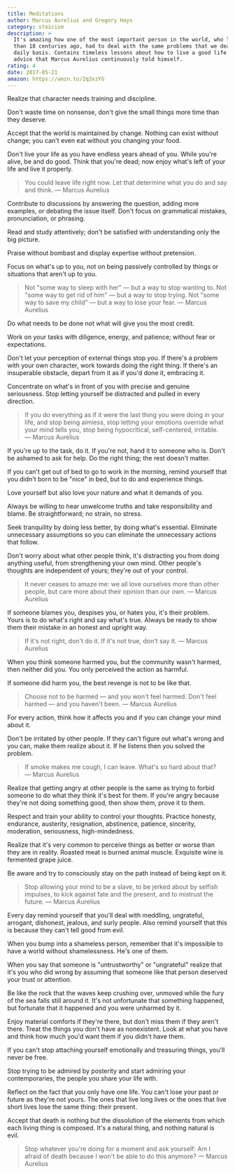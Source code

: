 ```yaml
---
title: Meditations
author: Marcus Aurelius and Gregory Hays
category: stoicism
description: >
  It's amazing how one of the most important person in the world, who lived more
  than 18 centuries ago, had to deal with the same problems that we deal on a
  daily basis. Contains timeless lessons about how to live a good life with the
  advice that Marcus Aurelius continuously told himself.
rating: 4
date: 2017-05-21
amazon: https://amzn.to/2q3xzYG
---
```


Realize that character needs training and discipline.

Don't waste time on nonsense, don't give the small things more time than they
deserve.

Accept that the world is maintained by change. Nothing can exist without change;
you can't even eat without you changing your food.

Don't live your life as you have endless years ahead of you. While you're alive,
be and do good. Think that you're dead; now enjoy what's left of your life and
live it properly.

> You could leave life right now. Let that determine what you do and say and
> think. — Marcus Aurelius

Contribute to discussions by answering the question, adding more examples, or
debating the issue itself. Don't focus on grammatical mistakes, pronunciation,
or phrasing.

Read and study attentively; don't be satisfied with understanding only the big
picture.

Praise without bombast and display expertise without pretension.

Focus on what's up to you, not on being passively controlled by things or
situations that aren't up to you.

> Not "some way to sleep with her" — but a way to stop wanting to. Not "some way
> to get rid of him" — but a way to stop trying. Not "some way to save my child"
> — but a way to lose your fear. — Marcus Aurelius

Do what needs to be done not what will give you the most credit.

Work on your tasks with diligence, energy, and patience; without fear or
expectations.

Don't let your perception of external things stop you. If there's a problem with
your own character, work towards doing the right thing. If there's an
insuperable obstacle, depart from it as if you'd done it, embracing it.

Concentrate on what's in front of you with precise and genuine seriousness. Stop
letting yourself be distracted and pulled in every direction.

> If you do everything as if it were the last thing you were doing in your life,
> and stop being aimless, stop letting your emotions override what your mind
> tells you, stop being hypocritical, self-centered, irritable. — Marcus
> Aurelius

If you're up to the task, do it. If you're not, hand it to someone who is. Don't
be ashamed to ask for help. Do the right thing; the rest doesn't matter.

If you can't get out of bed to go to work in the morning, remind yourself that
you didn't born to be "nice" in bed, but to do and experience things.

Love yourself but also love your nature and what it demands of you.

Always be willing to hear unwelcome truths and take responsibility and blame. Be
straightforward; no strain, no stress.

Seek tranquility by doing less better, by doing what's essential. Eliminate
unnecessary assumptions so you can eliminate the unnecessary actions that
follow.

Don't worry about what other people think, it's distracting you from doing
anything useful, from strengthening your own mind. Other people's thoughts are
independent of yours; they're out of your control.

> It never ceases to amaze me: we all love ourselves more than other people, but
> care more about their opinion than our own. — Marcus Aurelius

If someone blames you, despises you, or hates you, it's their problem. Yours is
to do what's right and say what's true. Always be ready to show them their
mistake in an honest and upright way.

> If it's not right, don't do it. If it's not true, don't say it. — Marcus
> Aurelius

When you think someone harmed you, but the community wasn't harmed, then neither
did you. You only perceived the action as harmful.

If someone did harm you, the best revenge is not to be like that.

> Choose not to be harmed — and you won't feel harmed. Don't feel harmed — and
> you haven't been. — Marcus Aurelius

For every action, think how it affects you and if you can change your mind about
it.

Don't be irritated by other people. If they can't figure out what's wrong and
you can, make them realize about it. If he listens then you solved the problem.

> If smoke makes me cough, I can leave. What's so hard about that? — Marcus
> Aurelius

Realize that getting angry at other people is the same as trying to forbid
someone to do what they think it's best for them. If you're angry because
they're not doing something good, then show them, prove it to them.

Respect and train your ability to control your thoughts. Practice honesty,
endurance, austerity, resignation, abstinence, patience, sincerity, moderation,
seriousness, high-mindedness.

Realize that it's very common to perceive things as better or worse than they
are in reality. Roasted meat is burned animal muscle. Exquisite wine is
fermented grape juice.

Be aware and try to consciously stay on the path instead of being kept on it.

> Stop allowing your mind to be a slave, to be jerked about by selfish impulses,
> to kick against fate and the present, and to mistrust the future. — Marcus
> Aurelius

Every day remind yourself that you'll deal with meddling, ungrateful, arrogant,
dishonest, jealous, and surly people. Also remind yourself that this is because
they can't tell good from evil.

When you bump into a shameless person, remember that it's impossible to have a
world without shamelessness. He's one of them.

When you say that someone is "untrustworthy" or "ungrateful" realize that it's
you who did wrong by assuming that someone like that person deserved your trust
or attention.

Be like the rock that the waves keep crushing over, unmoved while the fury of
the sea falls still around it. It's not unfortunate that something happened, but
fortunate that it happened and you were unharmed by it.

Enjoy material comforts if they're there, but don't miss them if they aren't
there. Treat the things you don't have as nonexistent. Look at what you have and
think how much you'd want them if you didn't have them.

If you can't stop attaching yourself emotionally and treasuring things, you'll
never be free.

Stop trying to be admired by posterity and start admiring your contemporaries,
the people you share your life with.

Reflect on the fact that you only have one life. You can't lose your past or
future as they're not yours. The ones that live long lives or the ones that live
short lives lose the same thing: their present.

Accept that death is nothing but the dissolution of the elements from which each
living thing is composed. It's a natural thing, and nothing natural is evil.

> Stop whatever you're doing for a moment and ask yourself: Am I afraid of death
> because I won't be able to do this anymore? — Marcus Aurelius
